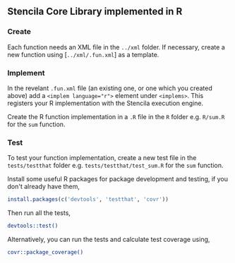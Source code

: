 ## Stencila Core Library implemented in R

### Create

Each function needs an XML file in the `../xml` folder. If necessary, create a new function using [`../xml/.fun.xml`] as a template. 

### Implement

In the revelant `.fun.xml` file (an existing one, or one which you created above) add a `<implem language="r">` element under `<implems>`. This registers your R implementation with the Stencila execution engine.

Create the R function implementation in a `.R` file in the `R` folder e.g. `R/sum.R` for the `sum` function.

### Test

To test your function implementation, create a new test file in the `tests/testthat` folder e.g. `tests/testthat/test_sum.R` for the `sum` function. 

Install some useful R packages for package development and testing, if you don't already have them,

```r
install.packages(c('devtools', 'testthat', 'covr'))
```

Then run all the tests,

```bash
devtools::test()
```

Alternatively, you can run the tests and calculate test coverage using,

```bash
covr::package_coverage()
```
